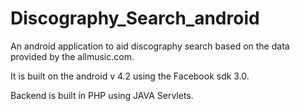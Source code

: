 Discography_Search_android
==========================

An android application to aid discography search based on the data provided by the allmusic.com.

It is built on the android v 4.2 using the Facebook sdk 3.0.

Backend is built in PHP using JAVA Servlets.


